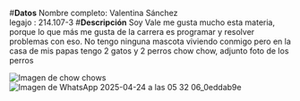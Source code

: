 #**Datos**
Nombre completo: Valentina Sánchez  
legajo : 214.107-3
#**Descripción**
Soy Vale me gusta mucho esta materia, porque lo que más me gusta de la carrera es programar y resolver problemas con eso. No tengo ninguna mascota viviendo conmigo pero en la casa de mis papas tengo 2 gatos y 2 perros chow chow, adjunto foto de los perros 

![Imagen de chow chows](https://drive.google.com/file/d/1-0x9cyY-igfedU6uMl0NTAYubEvjkIsy/view?usp=sharing)
![Imagen de WhatsApp 2025-04-24 a las 05 32 06_0eddab9e](https://github.com/user-attachments/assets/c119dce2-6fb3-4863-8459-6268be16ec9b)
